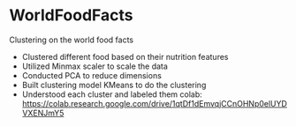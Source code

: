 # WorldFoodFacts
Clustering on the world food facts

- Clustered different food based on their nutrition features
- Utilized Minmax scaler to scale the data
- Conducted PCA to reduce dimensions
- Built clustering model KMeans to do the clustering
- Understood each cluster and labeled them
colab: https://colab.research.google.com/drive/1qtDf1dEmvqjCCnOHNp0elUYDVXENJmY5
